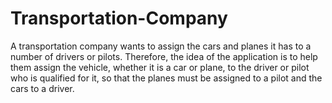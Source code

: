 # Transportation-Company
A transportation company wants to assign the cars and planes it has to a number of drivers or pilots. Therefore, the idea of the application is to help them assign the vehicle, whether it is a car or plane, to the driver or pilot who is qualified for it, so that the planes must be assigned to a pilot and the cars to a driver.
